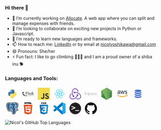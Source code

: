 ### Hi there 👋

* 🔭 I’m currently working on [Allocate](https://allocate-py6y.onrender.com). A web app where you can split and manage expenses with friends.
* 👯 I’m looking to collaborate on exciting new projects in Python or Javascript.
* 🌱 I’m ready to learn new languages and frameworks.
* 📫 How to reach me: [LinkedIn](https://www.linkedin.com/in/nicol-yoshikawa/) or by email at nicolyoshikawa@gmail.com
* 😄 Pronouns: She/her
* ⚡️ Fun fact: I like to go climbing 🧗🏻‍♀️ and I am a proud owner of a shiba inu 🐕 
<!-- 
* 🤔 I’m looking for help with 
-->

### Languages and Tools: 
<img alt="Python" height="40" style="vertical-align:top; margin:4px"
src="https://raw.githubusercontent.com/github/explore/80688e429a7d4ef2fca1e82350fe8e3517d3494d/topics/python/python.png" >
<img alt="flask" height="40" style="vertical-align:top; margin:4px"
src="https://raw.githubusercontent.com/github/explore/80688e429a7d4ef2fca1e82350fe8e3517d3494d/topics/flask/flask.png" />
<img alt="Javascript" height="40" style="vertical-align:top; margin:4px"
src="https://raw.githubusercontent.com/github/explore/80688e429a7d4ef2fca1e82350fe8e3517d3494d/topics/javascript/javascript.png" >
<img alt="React" height="40" style="vertical-align:top; margin:4px"
src="https://raw.githubusercontent.com/github/explore/80688e429a7d4ef2fca1e82350fe8e3517d3494d/topics/react/react.png" >
<img alt="Redux" height="40" style="vertical-align:top; margin:4px"
src="https://raw.githubusercontent.com/github/explore/80688e429a7d4ef2fca1e82350fe8e3517d3494d/topics/redux/redux.png" >
<img alt="Express.js" height="40" style="vertical-align:top; margin:4px"
src="https://raw.githubusercontent.com/github/explore/80688e429a7d4ef2fca1e82350fe8e3517d3494d/topics/express/express.png" >
<img alt="Node.js" height="40" style="vertical-align:top; margin:4px"
src="https://raw.githubusercontent.com/github/explore/80688e429a7d4ef2fca1e82350fe8e3517d3494d/topics/nodejs/nodejs.png" />
<img alt="AWS" height="40" style="vertical-align:top; margin:4px"
src="https://raw.githubusercontent.com/github/explore/80688e429a7d4ef2fca1e82350fe8e3517d3494d/topics/aws/aws.png" >
<img alt="SQL" height="40" style="vertical-align:top; margin:4px"
src="https://raw.githubusercontent.com/github/explore/80688e429a7d4ef2fca1e82350fe8e3517d3494d/topics/sql/sql.png" >
<img alt="postgreSQL" height="40" style="vertical-align:top; margin:4px"
src="https://raw.githubusercontent.com/github/explore/80688e429a7d4ef2fca1e82350fe8e3517d3494d/topics/postgresql/postgresql.png" />
<img alt="HTML" height="40" style="vertical-align:top; margin:4px"
src="https://raw.githubusercontent.com/github/explore/80688e429a7d4ef2fca1e82350fe8e3517d3494d/topics/html/html.png" >
<img alt="CSS" height="40" style="vertical-align:top; margin:4px"
src="https://raw.githubusercontent.com/github/explore/80688e429a7d4ef2fca1e82350fe8e3517d3494d/topics/css/css.png" >
<img alt="VS Code" height="40" style="vertical-align:top; margin:4px"
src="https://raw.githubusercontent.com/github/explore/80688e429a7d4ef2fca1e82350fe8e3517d3494d/topics/visual-studio-code/visual-studio-code.png" >
<img alt="Terminal" height="40" style="vertical-align:top; margin:4px"
src="https://raw.githubusercontent.com/github/explore/80688e429a7d4ef2fca1e82350fe8e3517d3494d/topics/terminal/terminal.png" />
<img alt="GitHub"  height="40" style="vertical-align:top; margin:4px"
src="https://raw.githubusercontent.com/github/explore/78df643247d429f6cc873026c0622819ad797942/topics/github/github.png" />

<!-- 
<img align="left" alt="Nicol's GitHub Stats" src="https://github-readme-stats.vercel.app/api?username=nicolyoshikawa&show_icons=true&hide_border=true" />
-->

<img align="left" alt="Nicol's GitHub Top Languages" src="https://github-readme-stats.vercel.app/api/top-langs/?username=nicolyoshikawa&hide_progress=true" />



